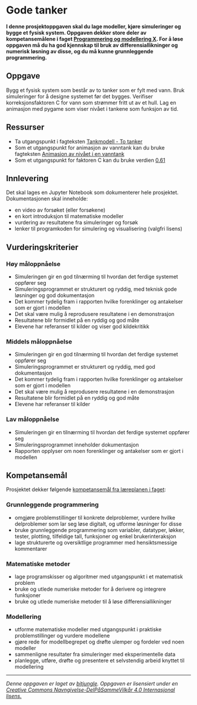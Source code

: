 # Gode tanker

**I denne prosjektoppgaven skal du lage modeller, kjøre simuleringer og bygge et fysisk system. Oppgaven dekker store deler av kompetansemålene i faget [Programmering og modellering X](https://github.com/fagstoff/ProgMod/blob/master/Læreplan/kompetansemål.md). For å løse oppgaven må du ha god kjennskap til bruk av differensiallikninger og numerisk løsning av disse, og du må kunne grunnleggende programmering.**

## Oppgave

Bygg et fysisk system som består av to tanker som er fylt med vann. Bruk simuleringer for å designe systemet før det bygges. Verifiser korreksjonsfaktoren C for vann som strømmer fritt ut av et hull. Lag en animasjon med pygame som viser nivået i tankene som funksjon av tid.

## Ressurser

* Ta utgangspunkt i fagteksten [Tankmodell - To tanker](https://github.com/fagstoff/ProgMod/blob/master/Fagstoff/tankmodell_5.ipynb)
* Som et utgangspunkt for animasjon av vanntank kan du bruke fagteksten [Animasjon av nivået i en vanntank](https://github.com/fagstoff/ProgMod/blob/master/Fagstoff/animasjon_av_vanntank.ipynb)
* Som et utgangspunkt for faktoren C kan du bruke verdien [0.61](https://www.usbr.gov/tsc/techreferences/mands/wmm/chap09_05.html)

## Innlevering

Det skal lages en Jupyter Notebook som dokumenterer hele prosjektet. Dokumentasjonen skal inneholde:

* en video av forsøket (eller forsøkene)
* en kort introduksjon til matematiske modeller
* vurdering av resultatene fra simuleringer og forsøk
* lenker til programkoden for simulering og visualisering (valgfri lisens)

## Vurderingskriterier

### Høy måloppnåelse

* Simuleringen gir en god tilnærming til hvordan det ferdige systemet oppfører seg
* Simuleringsprogrammet er strukturert og ryddig, med teknisk gode løsninger og god dokumentasjon
* Det kommer tydelig fram i rapporten hvilke forenklinger og antakelser som er gjort i modellen
* Det skal være mulig å reprodusere resultatene i en demonstrasjon
* Resultatene blir formidlet på en ryddig og god måte
* Elevene har referanser til kilder og viser god kildekritikk

### Middels måloppnåelse

* Simuleringen gir en god tilnærming til hvordan det ferdige systemet oppfører seg
* Simuleringsprogrammet er strukturert og ryddig, med god dokumentasjon
* Det kommer tydelig fram i rapporten hvilke forenklinger og antakelser som er gjort i modellen
* Det skal være mulig å reprodusere resultatene i en demonstrasjon
* Resultatene blir formidlet på en ryddig og god måte
* Elevene har referanser til kilder


### Lav måloppnåelse

* Simuleringen gir en tilnærming til hvordan det ferdige systemet oppfører seg
* Simuleringsprogrammet inneholder dokumentasjon
* Rapporten opplyser om noen forenklinger og antakelser som er gjort i modellen

## Kompetansemål

Prosjektet dekker følgende [kompetansemål fra læreplanen i faget](https://github.com/fagstoff/ProgMod/blob/master/Læreplan/kompetansemål.md):

### Grunnleggende programmering

* omgjøre problemstillinger til konkrete delproblemer, vurdere hvilke delproblemer som lar seg løse digitalt, og utforme løsninger for disse
* bruke grunnleggende programmering som variabler, datatyper, løkker, tester, plotting, tilfeldige tall, funksjoner og enkel brukerinteraksjon
* lage strukturerte og oversiktlige programmer med hensiktsmessige kommentarer

### Matematiske metoder

* lage programskisser og algoritmer med utgangspunkt i et matematisk problem
* bruke og utlede numeriske metoder for å derivere og integrere funksjoner
* bruke og utlede numeriske metoder til å løse differensiallikninger

### Modellering

* utforme matematiske modeller med utgangspunkt i praktiske problemstillinger og vurdere modellene
* gjøre rede for modellbegrepet og drøfte ulemper og fordeler ved noen modeller
* sammenligne resultater fra simuleringer med eksperimentelle data
* planlegge, utføre, drøfte og presentere et selvstendig arbeid knyttet til modellering


---
_Denne oppgaven er laget av [bitjungle](https://github.com/bitjungle). Oppgaven er lisensiert under en [Creative Commons Navngivelse-DelPåSammeVilkår 4.0 Internasjonal lisens.
](http://creativecommons.org/licenses/by-sa/4.0/)_
